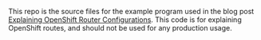 This repo is the source files for the example program used in the blog post [Explaining OpenShift Router Configurations](https://www.xphyr.net/openshift_router_configs/). This code is for explaining OpenShift routes, and should not be used for any production usage.
